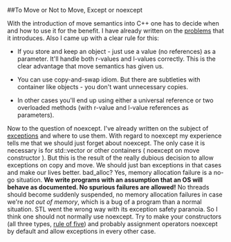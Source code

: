 
##To Move or Not to Move, Except or noexcept

  With the introduction of move semantics into C++ one has to decide when and how
  to use it for the benefit. I have already written on the [problems][move] that it introduces.
  Also I came up with a clear rule for this:

  * If you store and keep an object - just use a value (no references) as a parameter. It'll
  handle both r-values and l-values correctly. This is the clear advantage that move semantics
  has given us.

  * You can use copy-and-swap idiom. But there are subtleties with container like objects - you
  don't want unnecessary copies.

  * In other cases you'll end up using either a universal reference or two overloaded methods
  (with r-value and l-value references as parameters).

<!-- stop list -->

  Now to the question of noexcept. I've already written on the subject of [exceptions][exceptions] 
  and where to use them. With regard to noexcept my experience tells me that we should just forget
  about noexcept. The only case it is necessary is for std::vector or other containers ( noexcept
  on move constructor ). But this is the result of the really dubious decision to allow exceptions
  on copy and move. We should just ban exceptions in that cases and make our lives better.
  bad\_alloc? Yes, memory allocation failure is a no-go situation. **We write programs with an
  assumption that an OS will behave as documented. No spurious failures are allowed!** No threads
  should become suddenly suspended, no memory allocation failures in case we're *not out of memory*,
  which is a bug of a program than a normal situation. STL went the wrong way with its exception 
  safety paranoia. So I think one should not normally use noexcept. Try to make your constructors
  (all three types, [rule of five][rule]) and probably assignment operators noexcept by default and
  allow exceptions in every other case.


  [move]: empty-value.html "Problems of Move Semantics in C++"
  [exceptions]: exceptions.html "C++ Exceptions"
  [rule]: http://en.cppreference.com/w/cpp/language/rule_of_three "C++ Rule of Zero, Three or Five"

